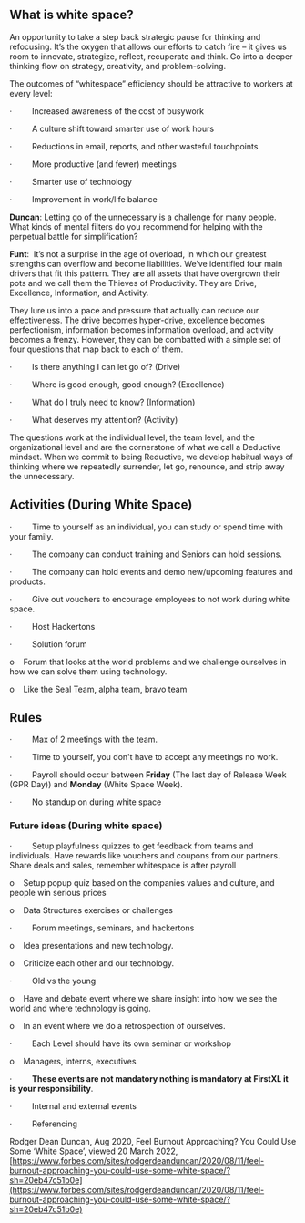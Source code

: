 ## What is white space?

An opportunity to take a step back strategic pause for thinking and refocusing. It’s the oxygen that allows our efforts to catch fire – it gives us room to innovate, strategize, reflect, recuperate and think. Go into a deeper thinking flow on strategy, creativity, and problem-solving.

The outcomes of “whitespace” efficiency should be attractive to workers at every level:

·         Increased awareness of the cost of busywork

·         A culture shift toward smarter use of work hours

·         Reductions in email, reports, and other wasteful touchpoints

·         More productive (and fewer) meetings

·         Smarter use of technology

·         Improvement in work/life balance

**Duncan**: Letting go of the unnecessary is a challenge for many people. What kinds of mental filters do you recommend for helping with the perpetual battle for simplification?

**Funt**:  It’s not a surprise in the age of overload, in which our greatest strengths can overflow and become liabilities. We’ve identified four main drivers that fit this pattern. They are all assets that have overgrown their pots and we call them the Thieves of Productivity. They are Drive, Excellence, Information, and Activity.

They lure us into a pace and pressure that actually can reduce our effectiveness. The drive becomes hyper-drive, excellence becomes perfectionism, information becomes information overload, and activity becomes a frenzy. However, they can be combatted with a simple set of four questions that map back to each of them.

·         Is there anything I can let go of? (Drive)

·         Where is good enough, good enough? (Excellence)

·         What do I truly need to know? (Information)

·         What deserves my attention? (Activity)

The questions work at the individual level, the team level, and the organizational level and are the cornerstone of what we call a Deductive mindset. When we commit to being Reductive, we develop habitual ways of thinking where we repeatedly surrender, let go, renounce, and strip away the unnecessary. 

## Activities (During White Space)

·         Time to yourself as an individual, you can study or spend time with your family.

·         The company can conduct training and Seniors can hold sessions.

·         The company can hold events and demo new/upcoming features and products.

·         Give out vouchers to encourage employees to not work during white space.

·         Host Hackertons

·         Solution forum

o    Forum that looks at the world problems and we challenge ourselves in how we can solve them using technology.

o    Like the Seal Team, alpha team, bravo team

## Rules

·         Max of 2 meetings with the team.

·         Time to yourself, you don't have to accept any meetings no work.

·         Payroll should occur between **Friday** (The last day of Release Week (GPR Day)) and **Monday** (White Space Week).

·         No standup on during white space

### Future ideas (During white space)

·         Setup playfulness quizzes to get feedback from teams and individuals. Have rewards like vouchers and coupons from our partners. Share deals and sales, remember whitespace is after payroll

o    Setup popup quiz based on the companies values and culture, and people win serious prices

o    Data Structures exercises or challenges

·         Forum meetings, seminars, and hackertons

o    Idea presentations and new technology.

o    Criticize each other and our technology.

·         Old vs the young

o    Have and debate event where we share insight into how we see the world and where technology is going.

o    In an event where we do a retrospection of ourselves.

·         Each Level should have its own seminar or workshop

o    Managers, interns, executives

·         **These events are not mandatory nothing is mandatory at FirstXL it is your responsibility**.

·         Internal and external events

·         Referencing

Rodger Dean Duncan, Aug 2020, Feel Burnout Approaching? You Could Use Some ‘White Space’, viewed 20 March 2022, [https://www.forbes.com/sites/rodgerdeanduncan/2020/08/11/feel-burnout-approaching-you-could-use-some-white-space/?sh=20eb47c51b0e](https://www.forbes.com/sites/rodgerdeanduncan/2020/08/11/feel-burnout-approaching-you-could-use-some-white-space/?sh=20eb47c51b0e)